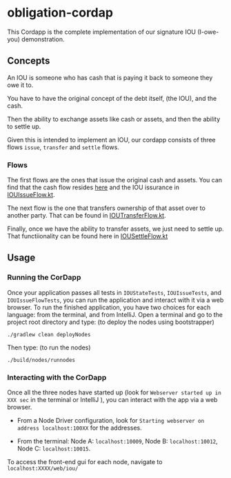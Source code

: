 # obligation-cordap

This Cordapp is the complete implementation of our signature IOU (I-owe-you) demonstration.

## Concepts

An IOU is someone who has cash that is paying it back to someone they owe it to.

You have to have the original concept of the debt itself, (the IOU), and the cash.

Then the ability to exchange assets like cash or assets, and then the ability to settle up.

Given this is intended to implement an IOU, our cordapp consists of three flows `issue`, `transfer` and `settle` flows.


### Flows

The first flows are the ones that issue the original cash and assets. You can find that the cash flow resides [here](./workflows-kotlin/src/main/kotlin/net/corda/training/flows/IOUSettleFlow.kt#L122) and the IOU issurance in [IOUIssueFlow.kt](./workflows-kotlin/src/main/kotlin/net/corda/training/flows/IOUIssueFLow.kt).

The next flow is the one that transfers ownership of that asset over to another party. That can be found in [IOUTransferFlow.kt](./workflows-kotlin/src/main/kotlin/net/corda/training/flows/IOUTransferFlow.kt).


Finally, once we have the ability to transfer assets, we just need to settle up. That functiionality can be found here in [IOUSettleFlow.kt](./workflows-kotlin/src/main/kotlin/net/corda/training/flows/IOUSettleFlow.kt#L29)



## Usage

### Running the CorDapp

Once your application passes all tests in `IOUStateTests`, `IOUIssueTests`, and `IOUIssueFlowTests`, you can run the application and
interact with it via a web browser. To run the finished application, you have two choices for each language: from the terminal, and from IntelliJ.
Open a terminal and go to the project root directory and type: (to deploy the nodes using bootstrapper)
```
./gradlew clean deployNodes
```
Then type: (to run the nodes)
```
./build/nodes/runnodes
```
### Interacting with the CorDapp

Once all the three nodes have started up (look for `Webserver started up in XXX sec` in the terminal or IntelliJ ), you can interact with the app via a web browser.
* From a Node Driver configuration, look for `Starting webserver on address localhost:100XX` for the addresses.

* From the terminal: Node A: `localhost:10009`, Node B: `localhost:10012`, Node C: `localhost:10015`.

To access the front-end gui for each node, navigate to `localhost:XXXX/web/iou/`

